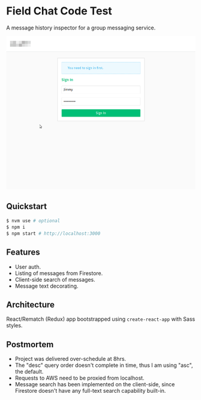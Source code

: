 # Field Chat Code Test

A message history inspector for a group messaging service.

![Screencap](screencap.gif)

## Quickstart

```bash
$ nvm use # optional
$ npm i
$ npm start # http://localhost:3000
```

## Features
- User auth.
- Listing of messages from Firestore.
- Client-side search of messages.
- Message text decorating.

## Architecture
React/Rematch (Redux) app bootstrapped using `create-react-app` with Sass
styles.


## Postmortem
- Project was delivered over-schedule at 8hrs.
- The "desc" query order doesn't complete in time, thus I am using "asc", the default.
- Requests to AWS need to be proxied from localhost.
- Message search has been implemented on the client-side, since Firestore doesn't have any full-text search capability built-in.